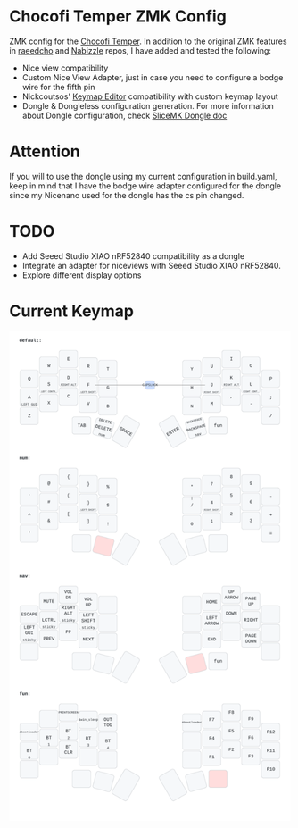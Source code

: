 # Chocofi Temper ZMK Config

ZMK config for the [Chocofi Temper](https://github.com/raeedcho/chocofi-temper). 
In addition to the original ZMK features in [raeedcho](https://github.com/raeedcho/temper-zmk-config) and [Nabizzle](https://github.com/Nabizzle/temper-zmk-config-view) repos, I have added and tested the following:

* Nice view compatibility
* Custom Nice View Adapter, just in case you need to configure a bodge wire for the fifth pin
* Nickcoutsos' [Keymap Editor](https://nickcoutsos.github.io/keymap-editor/) compatibility with custom keymap layout 
* Dongle & Dongleless configuration generation. For more information about Dongle configuration, check [SliceMK Dongle doc](https://docs.slicemk.com/firmware/zmk/wireless/dongle/)

# Attention
If you will to use the dongle using my current configuration in build.yaml, keep in mind that I have the bodge wire adapter configured for the dongle since my Nicenano used for the dongle has the cs pin changed.

# TODO
* Add Seeed Studio XIAO nRF52840 compatibility as a dongle
* Integrate an adapter for niceviews with Seeed Studio XIAO nRF52840.
* Explore different display options

# Current Keymap
![Temper Keymap](keymap_img/temper.svg)
